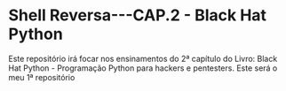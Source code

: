 # Shell Reversa---CAP.2 - Black Hat Python
Este repositório irá focar nos ensinamentos do 2ª capítulo do Livro: Black Hat Python - Programação Python para hackers e pentesters.
Este será o meu 1ª repositório
